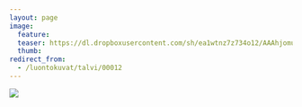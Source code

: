 ```yaml
---
layout: page
image:
  feature:
  teaser: https://dl.dropboxusercontent.com/sh/ea1wtnz7z734o12/AAAhjomuhPSkBXLWF1nQzabPa/luontokuvat/talvi/IMG30070-245px.jpg
  thumb:
redirect_from:
  - /luontokuvat/talvi/00012
---
```


[![](https://dl.dropboxusercontent.com/sh/ea1wtnz7z734o12/AABn21Rz8mr9rQJ1-QBzYEAca/luontokuvat/talvi/IMG30070-800px.jpg)](https://dl.dropboxusercontent.com/sh/ea1wtnz7z734o12/AADEwe3DUEoZnG44Svt_sENWa/luontokuvat/talvi/IMG30070.jpg)
